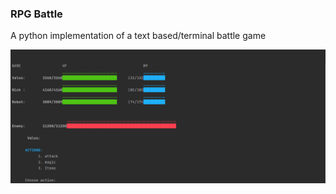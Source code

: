 ### RPG Battle

A python implementation of a text based/terminal battle game

![GAME IMAGE](https://github.com/shiwi123/RPG-BATTLE/blob/main/gameview.png)
